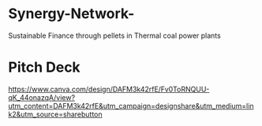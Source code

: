 # Synergy-Network-
Sustainable Finance through pellets in Thermal coal power plants 
 
# Pitch Deck 
https://www.canva.com/design/DAFM3k42rfE/Fv0ToRNQUU-qK_44onazqA/view?utm_content=DAFM3k42rfE&utm_campaign=designshare&utm_medium=link2&utm_source=sharebutton
